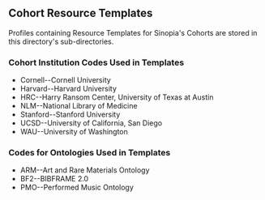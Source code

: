 ## Cohort Resource Templates 
Profiles containing Resource Templates for Sinopia's Cohorts are stored in this
directory's sub-directories. 

### Cohort Institution Codes Used in Templates
* Cornell--Cornell University
* Harvard--Harvard University
* HRC--Harry Ransom Center, University of Texas at Austin
* NLM--National Library of Medicine
* Stanford--Stanford University
* UCSD--University of California, San Diego
* WAU--University of Washington

### Codes for Ontologies Used in Templates
* ARM--Art and Rare Materials Ontology
* BF2--BIBFRAME 2.0
* PMO--Performed Music Ontology
